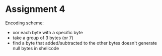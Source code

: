 # Assignment 4

Encoding scheme:

- xor each byte with a specific byte
- take a group of 3 bytes (or 7)
- find a byte that added/subtracted to the other bytes doesn't generate null bytes in shellcode
